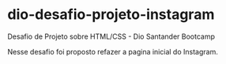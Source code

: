 # dio-desafio-projeto-instagram
Desafio de Projeto sobre HTML/CSS - Dio Santander Bootcamp

Nesse desafio foi proposto refazer a pagina inicial do Instagram.
